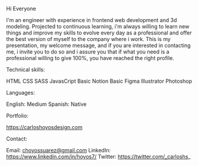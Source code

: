 Hi Everyone

I'm an engineer with experience in frontend web development and 3d modeling.
Projected to continuous learning, i'm always willing to learn new things and 
improve my skills to evolve every day as a professional and offer the best 
version of myself to the company where i work. This is my presentation, my 
welcome message, and if you are interested in contacting me, i invite you to 
do so and i assure you that if what you need is a professional willing to give 
100%, you have reached the right profile.

Technical skills:

HTML
CSS
SASS
JavasCript
Basic Notion
Basic Figma
Illustrator
Photoshop

Languages:

English: Medium
Spanish: Native

Portfolio:

https://carloshoyosdesign.com

Contact:

Email: choyossuarez@gmail.com
LinkedIn: https://www.linkedin.com/in/hoyos7/
Twitter: https://twitter.com/_carloshs_